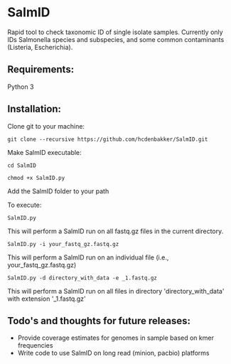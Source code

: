 # SalmID
Rapid tool to check taxonomic ID of single isolate samples. Currently only IDs Salmonella species and subspecies, and some common contaminants (Listeria, Escherichia).

## Requirements:
Python 3

## Installation:
Clone git to your machine:
```
git clone --recursive https://github.com/hcdenbakker/SalmID.git
```

Make SalmID executable:
```
cd SalmID
```

```
chmod +x SalmID.py
```


Add the SalmID folder to your path

To execute:
```
SalmID.py
```
This will perform a SalmID run on all fastq.gz files in the current directory.
```
SalmID.py -i your_fastq_gz.fastq.gz
```
This will perform a SalmID run on an individual file (i.e., your_fastq_gz.fastq.gz)
```
SalmID.py -d directory_with_data -e _1.fastq.gz
```
This will perform a SalmID run on all files in directory 'directory_with_data' with extension '_1.fastq.gz'

## Todo's and thoughts for future releases:
- Provide coverage estimates for genomes in sample based on kmer frequencies
- Write code to use SalmID on long read (minion, pacbio) platforms